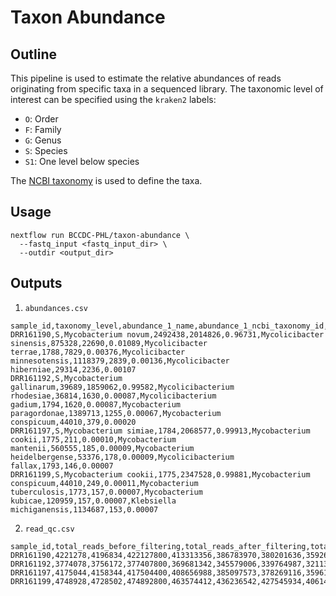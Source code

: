 # Taxon Abundance

## Outline
This pipeline is used to estimate the relative abundances of reads originating from specific taxa in a sequenced library. The taxonomic level of interest can be specified using the `kraken2` labels:

- `O`: Order
- `F`: Family
- `G`: Genus
- `S`: Species
- `S1`: One level below species

The [NCBI taxonomy](https://www.ncbi.nlm.nih.gov/Taxonomy) is used to define the taxa.

## Usage

```
nextflow run BCCDC-PHL/taxon-abundance \
  --fastq_input <fastq_input_dir> \
  --outdir <output_dir>
```

## Outputs

1. `abundances.csv`

```csv
sample_id,taxonomy_level,abundance_1_name,abundance_1_ncbi_taxonomy_id,abundance_1_num_assigned_reads,abundance_1_fraction_total_reads,abundance_2_name,abundance_2_ncbi_taxonomy_id,abundance_2_num_assigned_reads,abundance_2_fraction_total_reads,abundance_3_name,abundance_3_ncbi_taxonomy_id,abundance_3_num_assigned_reads,abundance_3_fraction_total_reads,abundance_4_name,abundance_4_ncbi_taxonomy_id,abundance_4_num_assigned_reads,abundance_4_fraction_total_reads,abundance_5_name,abundance_5_ncbi_taxonomy_id,abundance_5_num_assigned_reads,abundance_5_fraction_total_reads
DRR161190,S,Mycobacterium novum,2492438,2014826,0.96731,Mycolicibacter sinensis,875328,22690,0.01089,Mycolicibacter terrae,1788,7829,0.00376,Mycolicibacter minnesotensis,1118379,2839,0.00136,Mycolicibacter hiberniae,29314,2236,0.00107
DRR161192,S,Mycobacterium gallinarum,39689,1859062,0.99582,Mycolicibacterium rhodesiae,36814,1630,0.00087,Mycolicibacterium gadium,1794,1620,0.00087,Mycobacterium paragordonae,1389713,1255,0.00067,Mycobacterium conspicuum,44010,379,0.00020
DRR161197,S,Mycobacterium simiae,1784,2068577,0.99913,Mycobacterium cookii,1775,211,0.00010,Mycobacterium mantenii,560555,185,0.00009,Mycobacterium heidelbergense,53376,178,0.00009,Mycolicibacterium fallax,1793,146,0.00007
DRR161199,S,Mycobacterium cookii,1775,2347528,0.99881,Mycobacterium conspicuum,44010,249,0.00011,Mycobacterium tuberculosis,1773,157,0.00007,Mycobacterium kubicae,120959,157,0.00007,Klebsiella michiganensis,1134687,153,0.00007
```

2. `read_qc.csv`

```csv
sample_id,total_reads_before_filtering,total_reads_after_filtering,total_bases_before_filtering,total_bases_after_filtering,q20_bases_before_filtering,q20_bases_after_filtering,q30_bases_before_filtering,q30_bases_after_filtering,adapter_trimmed_reads,adapter_trimmed_bases
DRR161190,4221278,4196834,422127800,413313356,386783970,380201636,359261515,353924424,282820,6371132
DRR161192,3774078,3756172,377407800,369681342,345579006,339764987,321136725,316409787,248262,5936806
DRR161197,4175044,4158344,417504400,408656988,385097573,378269116,359615124,353971246,315786,7178202
DRR161199,4748928,4728502,474892800,463574412,436236542,427545934,406140193,398995239,389594,9277186
```